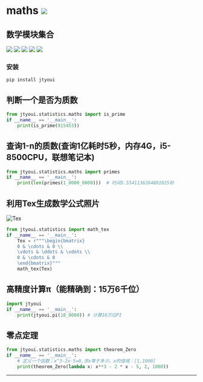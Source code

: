 # **maths** [![](https://gitee.com/tyoui/logo/raw/master/logo/photolog.png)][1]

## 数学模块集合
[![](https://img.shields.io/badge/个人网站-jtyoui-yellow.com.svg)][1]
[![](https://img.shields.io/badge/Python-3.7-green.svg)]()
[![](https://img.shields.io/badge/BlogWeb-Tyoui-bule.svg)][1]
[![](https://img.shields.io/badge/Email-jtyoui@qq.com-red.svg)]()
[![](https://img.shields.io/badge/数学-maths-black.svg)]()


### 安装
    pip install jtyoui


## 判断一个是否为质数
```python
from jtyoui.statistics.maths import is_prime
if __name__ == '__main__':
    print(is_prime(915453))
```

## 查询1-n的质数(查询1亿耗时5秒，内存4G，i5-8500CPU，联想笔记本)
```python
from jtyoui.statistics.maths import primes
if __name__ == '__main__':
    print(len(primes(1_0000_0000)))  # 时间5.5541136264801025秒
```

## 利用Tex生成数学公式照片
![Tex](https://gitee.com/tyoui/logo/raw/master/packet/math.svg)
```python
from jtyoui.statistics import math_tex
if __name__ == '__main__':
    Tex = r"""\begin{bmatrix}
    0 & \cdots & 0 \\
    \vdots & \ddots & \vdots \\
    0 & \cdots & 0
    \end{bmatrix}"""
    math_tex(Tex)
```
## 高精度计算π（能精确到：15万6千位）
```python
import jtyoui
if __name__ == '__main__':
    print(jtyoui.pi(10_0000)) # 计算10万位PI
```

## 零点定理
```python
from jtyoui.statistics.maths import theorem_Zero
if __name__ == '__main__':
    # 定义一个函数：x^3-2x-5=0,求x等于多少。x的值域：[1,1000]
    print(theorem_Zero(lambda x: x**3 - 2 * x - 5, 2, 1000))
```
***
[1]: https://blog.jtyoui.com